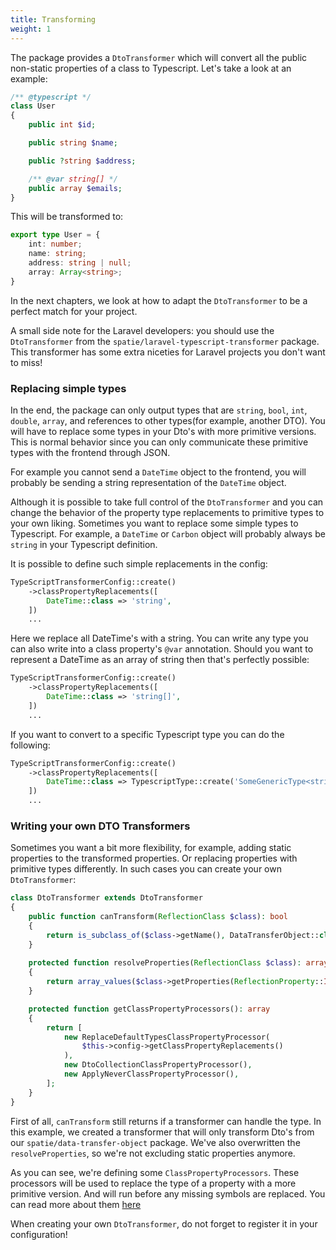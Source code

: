 ```yaml
---
title: Transforming
weight: 1
---
```


The package provides a `DtoTransformer` which will convert all the public non-static properties of a class to Typescript. Let's take a look at an example:

```php
/** @typescript */
class User
{
    public int $id;

    public string $name;

    public ?string $address;

    /** @var string[] */
    public array $emails;
}
```

This will be transformed to:

```typescript
export type User = {
    int: number;
    name: string;
    address: string | null;
    array: Array<string>;
}
```

In the next chapters, we look at how to adapt the `DtoTransformer` to be a perfect match for your project.

A small side note for the Laravel developers: you should use the `DtoTransformer` from the `spatie/laravel-typescript-transformer` package. This transformer has some extra niceties for Laravel projects you don't want to miss!

### Replacing simple types

In the end, the package can only output types that are `string`, `bool`, `int`, `double`, `array`, and references to other types(for example, another DTO). You will have to replace some types in your Dto's with more primitive versions. This is normal behavior since you can only communicate these primitive types with the frontend through JSON.
 
For example you cannot send a `DateTime` object to the frontend, you will probably be sending a string representation of the `DateTime` object.

Although it is possible to take full control of the `DtoTransformer` and you can change the behavior of the property type replacements to primitive types to your own liking. Sometimes you want to replace some simple types to Typescript. For example, a `DateTime` or `Carbon` object will probably always be `string` in your Typescript definition.

It is possible to define such simple replacements in the config:

```php
TypeScriptTransformerConfig::create()
    ->classPropertyReplacements([
        DateTime::class => 'string',
    ])
    ...
```

Here we replace all DateTime's with a string. You can write any type you can also write into a class property's `@var` annotation. Should you want to represent a DateTime as an array of string then that's perfectly possible:
 
```php
TypeScriptTransformerConfig::create()
    ->classPropertyReplacements([
        DateTime::class => 'string[]',
    ])
    ...
```
 
If you want to convert to a specific Typescript type you can do the following:

```php
TypeScriptTransformerConfig::create()
    ->classPropertyReplacements([
        DateTime::class => TypescriptType::create('SomeGenericType<string>'),
    ])
    ...
```

### Writing your own DTO Transformers

Sometimes you want a bit more flexibility, for example, adding static properties to the transformed properties. Or replacing properties with primitive types differently. In such cases you can create your own `DtoTransformer`:

```php
class DtoTransformer extends DtoTransformer
{
    public function canTransform(ReflectionClass $class): bool
    {
        return is_subclass_of($class->getName(), DataTransferObject::class);
    }
    
    protected function resolveProperties(ReflectionClass $class): array
    {
        return array_values($class->getProperties(ReflectionProperty::IS_PUBLIC));
    }

    protected function getClassPropertyProcessors(): array
    {
        return [
            new ReplaceDefaultTypesClassPropertyProcessor(
                $this->config->getClassPropertyReplacements()
            ),
            new DtoCollectionClassPropertyProcessor(),
            new ApplyNeverClassPropertyProcessor(),
        ];
    }
}
```

First of all, `canTransform` still returns if a transformer can handle the type. In this example, we created a transformer that will only transform Dto's from our `spatie/data-transfer-object` package. We've also overwritten the `resolveProperties`, so we're not excluding static properties anymore.

As you can see, we're defining some `ClassPropertyProcessors`. These processors will be used to replace the type of a property with a more primitive version. And will run before any missing symbols are replaced. You can read more about them [here](https://docs.spatie.be/typescript-transformer/v1/dtos/class-property-processors/)

When creating your own `DtoTransformer`, do not forget to register it in your configuration!
